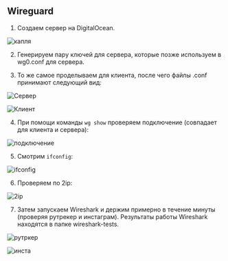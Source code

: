 ## Wireguard

1. Создаем сервер на DigitalOcean.

![капля](https://user-images.githubusercontent.com/63861460/160569021-f0dba480-9af1-4645-8862-b4f9286701d2.png)

2. Генерируем пару ключей для сервера, которые позже используем в wg0.conf для сервера. 

3. То же самое проделываем для клиента, после чего файлы .conf принимают следующий вид:

![Сервер](https://user-images.githubusercontent.com/63861460/160569915-55ec6d38-95d5-4921-b2f0-3ef01138218c.jpg)

![Клиент](https://user-images.githubusercontent.com/63861460/160569938-a323de8c-0517-475b-a5ae-6731d7d69d67.jpg)

4. При помощи команды `wg show` проверяем подключение (совпадает для клиента и сервера):

![подключение](https://user-images.githubusercontent.com/63861460/160570976-5ff49216-d56d-4c75-bb7e-7439c18965c9.jpg)

5. Смотрим `ifconfig`:

![ifconfig](https://user-images.githubusercontent.com/63861460/160571743-7f5c2a94-c567-45f0-9e48-10c6819b7532.jpg)

6. Проверяем по 2ip:

![2ip](https://user-images.githubusercontent.com/63861460/160572064-0d2086b6-1bff-4365-a937-494a3953f186.jpg)

7. Затем запускаем Wireshark и держим примерно в течение минуты (проверяя рутрекер и инстаграм). 
Результаты работы Wireshark находятся в папке wireshark-tests.

![рутркер](https://user-images.githubusercontent.com/63861460/160572853-47133e7e-64b5-4931-8293-c86a36df0cb0.jpg)

![инста](https://user-images.githubusercontent.com/63861460/160572884-5a1652f6-c53d-4603-b444-f5b87a1008a6.jpg)

